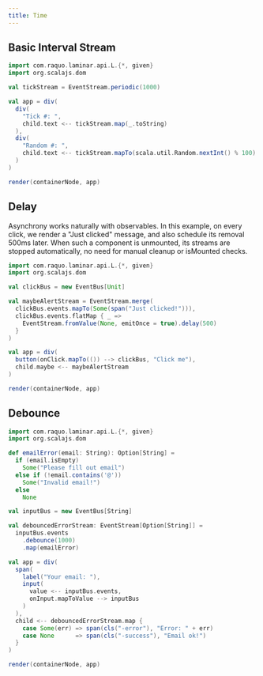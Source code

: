 ```yaml
---
title: Time
---
```


<h2>Basic Interval Stream</h2>

<div class = "mdoc-example">

```scala mdoc:js
import com.raquo.laminar.api.L.{*, given}
import org.scalajs.dom

val tickStream = EventStream.periodic(1000)

val app = div(
  div(
    "Tick #: ",
    child.text <-- tickStream.map(_.toString)
  ),
  div(
    "Random #: ",
    child.text <-- tickStream.mapTo(scala.util.Random.nextInt() % 100)
  )
)

render(containerNode, app)
```

</div>



<h2>Delay</h2>

Asynchrony works naturally with observables. In this example, on every click, we render a "Just clicked" message, and also schedule its removal 500ms later. When such a component is unmounted, its streams are stopped automatically, no need for manual cleanup or isMounted checks.

<div class = "mdoc-example">

```scala mdoc:js
import com.raquo.laminar.api.L.{*, given}
import org.scalajs.dom

val clickBus = new EventBus[Unit]

val maybeAlertStream = EventStream.merge(
  clickBus.events.mapTo(Some(span("Just clicked!"))),
  clickBus.events.flatMap { _ =>
    EventStream.fromValue(None, emitOnce = true).delay(500)
  }
)

val app = div(
  button(onClick.mapTo(()) --> clickBus, "Click me"),
  child.maybe <-- maybeAlertStream
)

render(containerNode, app)
```

</div>



<h2>Debounce</h2>

<div class = "mdoc-example">

```scala mdoc:js
import com.raquo.laminar.api.L.{*, given}
import org.scalajs.dom

def emailError(email: String): Option[String] =
  if (email.isEmpty)
    Some("Please fill out email")
  else if (!email.contains('@'))
    Some("Invalid email!")
  else
    None

val inputBus = new EventBus[String]

val debouncedErrorStream: EventStream[Option[String]] = 
  inputBus.events
    .debounce(1000)
    .map(emailError)

val app = div(
  span(
    label("Your email: "),
    input(
      value <-- inputBus.events,
      onInput.mapToValue --> inputBus
    )
  ),
  child <-- debouncedErrorStream.map {
    case Some(err) => span(cls("-error"), "Error: " + err)
    case None      => span(cls("-success"), "Email ok!")
  }
)

render(containerNode, app)
```

</div>
